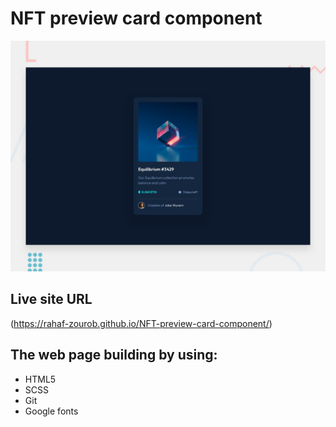 # NFT preview card component

![Design preview for the NFT preview card component](./design/desktop-preview.jpg)

## Live site URL

(https://rahaf-zourob.github.io/NFT-preview-card-component/)

## The web page building by using:

- HTML5
- SCSS
- Git
- Google fonts
